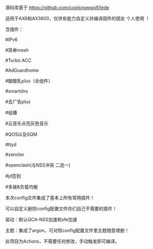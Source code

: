 源码库基于
https://github.com/coolsnowwolf/lede

适用于AX6和AX3600，仅供有能力自定义并编译固件的朋友 个人使用 ！

含插件：

#IPv6

#简单mesh

#Turbo ACC

#AdGuardhome

#酸酸乳plus（全组件）

#smartdns

#去广告plus

#组播

#云音乐点亮灰色音乐

#QOS以及SQM

#ttyd

#zerotier

#openclash(与NSS冲突 二选一)

#jd签到

#多拨&负载均衡

本次config文件集成了基本上所有常用插件！

可以自定义删除config配置文件你们自己不需要的插件！

驱动：默认QCA-NSS加速和sfe加速

主题：集成了argon，可对照config配置文件里主题随意增删！

此项目为Actions，不需要任何修改，手动触发即可编译。
